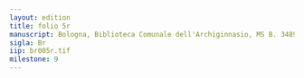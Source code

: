 ```yaml
---
layout: edition
title: folio 5r
manuscript: Bologna, Biblioteca Comunale dell'Archiginnasio, MS B. 3489
sigla: Br
iip: br005r.tif
milestone: 9
---
```

